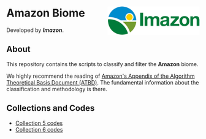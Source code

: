 <div>
    <img src='./assets/logo.png' height='auto' width='240' align='right'>
    <h1>Amazon Biome</h1>
</div>

Developed by ***Imazon***.

## About

This repository contains the scripts to classify and filter the **Amazon** biome. 

We highly recommend the reading of [Amazon's Appendix of the Algorithm Theoretical Basis Document (ATBD)](https://mapbiomas.org/download-dos-atbds). The fundamental information about the classification and methodology is there.

## Collections and Codes
* [Collection 5 codes](collection5)
* [Collection 6 codes](collection6)